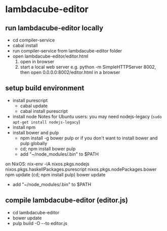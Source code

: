 # lambdacube-editor


## run lambdacube-editor locally
  - cd compiler-service
  - cabal install
  - run compiler-service from lambdacube-editor folder
  - open lambdacube-editor/editor.html
      1. open in browser
      2. start a local web server e.g. python -m SimpleHTTPServer 8002, then open 0.0.0.0:8002/editor.html in a browser


## setup build environment

* install purescript
  - cabal update
  - cabal install purescript
* install node
  Notes for Ubuntu users: you may need nodejs-legacy (`sudo apt-get install nodejs-legacy`)
* install npm
* install bower and pulp
  - npm install -g bower pulp
  or if you don't want to install bower and pulp globally
  - cd; npm install bower pulp
  - add "~/node_modules/.bin"  to $PATH

on NixOS:
    nix-env -iA nixos.pkgs.nodejs nixos.pkgs.haskellPackages.purescript nixos.pkgs.nodePackages.bower
    npm update
    (cd; npm install pulp)
    bower update
- add "~/node_modules/.bin"  to $PATH


## compile lambdacube-editor (editor.js)
  - cd lambdacube-editor
  - bower update
  - pulp build -O --to editor.js
